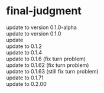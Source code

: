# final-judgment
update to version 0.1.0-alpha  
update to version 0.1.0  
update  
update to 0.1.2  
update to 0.1.4  
update to 0.1.6 (fix turn problem)  
update to 0.1.62 (fix turn problem)  
update to 0.1.63 (still fix turn problem)  
update to 0.1.71  
update to 0.2.00  